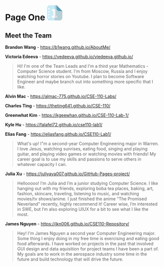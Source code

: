 # Page One <img src="branding/logo.png" width="50">


## Meet the Team

**Brandon Wang** - https://b1wang.github.io/AboutMe/

**Victoria Edeeva** - https://vedeeva.github.io/viedeeva.github.io/
> Hi! I'm one of the Team Leads and I'm a third year Mathematics - Computer Science student. I'm from Moscow, Russia and I enjoy watching horror stories on Youtube. I plan to become Software Engineer and maybe branch out into something more specific that I like.  
     
**Alvin Mac** - https://almac-775.github.io/CSE-110-Labs/

**Charles Ting** - https://theting641.github.io/CSE-110/

**Greenwhat Kim** - https://kgeewhan.github.io/CSE-110-Lab-1/

**Kyle Hu** - https://falafel72.github.io/cse110-lab1/

**Elias Fang** - https://eliasfang.github.io/CSE110-Lab1/
> What's up! I"m a second-year Computer Engineering major in Warren. I love Jesus, watching sunrises, eating food, singing and playing guitar, and playing video games or watching movies with friends! My career goal is to use my skills and passions to serve others in whatever capacity I can.

**Julia Xu** - https://juliyaya007.github.io/GitHub-Pages-project/
> Hellooooo! I’m Julia and I’m a junior studying Computer Science. I like hanging out with my friends, exploring boba tea places, baking, art, fashion, skincare, traveling, listening to music, and watching movies/tv shows/anime. I just finished the anime “The Promised Neverland” recently, highly recommend it! Career wise, I’m interested in SWE, but I’m also exploring UIUX for a bit to see what I like the most.

**James Nguyen** - https://jkn006.github.io/CSE110-Repository/
> Hey! I'm James Nguyen a second year Computer Engineering major. Some thing I enjoy doing in my free time is exercising and eating good food afterwards. I have worked on projects in the past that involved GUI design and data aquisition for project teams I have been a part of. My goals are to work in the aerospace industry some time in the future and build technology that will drive the future.
